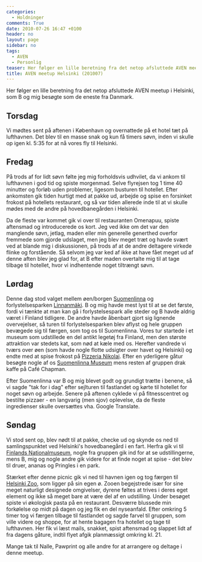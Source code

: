 ```yaml
---
categories:
  - Holdninger
comments: True
date: 2010-07-26 16:47 +0100
header: no
layout: page
sidebar: no
tags:
  - AVEN
  - Personlig
teaser: Her følger en lille beretning fra det netop afsluttede AVEN meetup i Helsinki, som B og mig besøgte som de eneste fra Danmark.
title: AVEN meetup Helsinki (201007)
---
```

Her følger en lille beretning fra det netop afsluttede AVEN meetup i Helsinki, som B og mig besøgte som de eneste fra Danmark.

## Torsdag

Vi mødtes sent på aftenen i København og overnattede på et hotel tæt på lufthavnen. Det blev til en masse snak og kun få timers søvn, inden vi skulle op igen kl. 5:35 for at nå vores fly til Helsinki.

## Fredag

På trods af for lidt søvn følte jeg mig forholdsvis udhvilet, da vi ankom til lufthavnen i god tid og spiste morgenmad. Selve flyrejsen tog 1 time 40 minutter og forløb uden problemer, ligesom busturen til hotellet. Efter ankomsten gik tiden hurtigt med at pakke ud, arbejde og spise en forsinket frokost på hotellets restaurant, og så var tiden allerede inde til at vi skulle mødes med de andre på hovedbanegården i Helsinki.

Da de fleste var kommet gik vi over til restauranten Omenapuu, spiste aftensmad og introducerede os kort. Jeg ved ikke om det var den manglende søvn, jetlag, maden eller min generelle generthed overfor fremmede som gjorde udslaget, men jeg blev meget træt og havde svært ved at blande mig i diskussionen, på trods af at de andre deltagere virkede flinke og forstående. Så selvom jeg var ked af ikke at have fået meget ud af denne aften blev jeg glad for, at B efter maden overtalte mig til at tage tilbage til hotellet, hvor vi indhentende noget tiltrængt søvn.

## Lørdag

Denne dag stod valget mellem øen/borgen [Suomenlinna](https://www.suomenlinna.fi/en/) og forlystelsesparken [Linnanmäki](https://www.linnanmaki.fi/en/). B og mig havde mest lyst til at se det første, fordi vi tænkte at man kan gå i forlystelsespark alle steder og B havde aldrig været i Finland tidligere. De andre havde åbenbart gjort sig lignende overvejelser, så turen til forlystelsesparken blev aflyst og hele gruppen bevægede sig til færgen, som tog os til Suomenlinna. Vores tur startede i et museum som udstillede en del antikt legetøj fra Finland, men den største attraktion var stedets kat, som nød at kæle med os. Herefter vandrede vi tværs over øen (som havde nogle flotte udsigter over havet og Helsinki) og endte med at spise frokost på [Pizzeria Nikolai](https://www.suomenlinna.fi/en/visitor/restaurants-and-cafes/pizzeria-nikolai/). Efter en yderligere gåtur besøgte nogle af os [Suomenlinna Museum](https://www.suomenlinna.fi/en/visitor/museums/suomenlinna-museum/) mens resten af gruppen drak kaffe på Café Chapman.

Efter Suomenlinna var B og mig blevet godt og grundigt trætte i benene, så vi sagde "tak for i dag" efter sejlturen til fastlandet og kørte til hotellet for noget søvn og arbejde. Senere på aftenen cyklede vi på fitnesscentret og bestilte pizzaer - en langvarig (men sjov) oplevelse, da de fleste ingredienser skulle oversættes vha. Google Translate.

## Søndag

Vi stod sent op, blev nødt til at pakke, checke ud og skynde os ned til samlingspunktet ved Helsinki's hovedbanegård i en fart. Herfra gik vi til [Finlands Nationalmuseum](https://www.kansallismuseo.fi/en/kansallismuseo), nogle fra gruppen gik ind for at se udstillingerne, mens B, mig og nogle andre gik videre for at finde noget at spise - det blev til druer, ananas og Pringles i en park.

Stærket efter denne picnic gik vi ned til havnen igen og tog færgen til [Helsinki Zoo](https://www.korkeasaari.fi/en/), som ligger på sin egen ø. Zooen begejstrede især for sine meget naturligt designede omgivelser, dyrene føltes at trives i deres eget element og ikke så meget bare at være del af en udstilling. Under besøget spiste vi  økologisk pasta på en restaurant. Desværre blussede min forkølelse op midt på dagen og jeg fik en del nyseanfald. Efter omkring 5 timer tog vi færgen tilbage til fastlandet og sagde farvel til gruppen, som ville  videre og shoppe, for at hente bagagen fra hotellet og tage til  lufthavnen. Her fik vi læst mails, snakket, spist aftensmad og slappet lidt af fra dagens gåture, indtil flyet afgik planmæssigt omkring kl. 21.

Mange tak til Nalle, Pawprint og alle andre for at arrangere og deltage i denne meetup.
